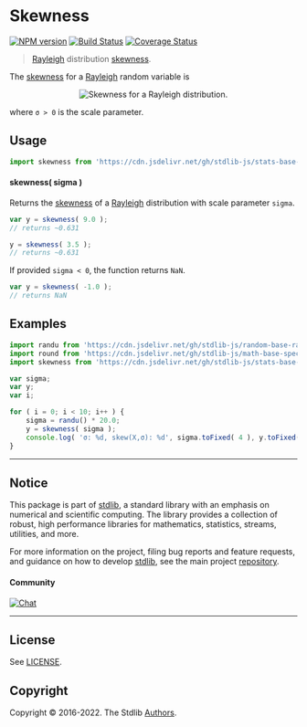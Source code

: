 <!--

@license Apache-2.0

Copyright (c) 2018 The Stdlib Authors.

Licensed under the Apache License, Version 2.0 (the "License");
you may not use this file except in compliance with the License.
You may obtain a copy of the License at

   http://www.apache.org/licenses/LICENSE-2.0

Unless required by applicable law or agreed to in writing, software
distributed under the License is distributed on an "AS IS" BASIS,
WITHOUT WARRANTIES OR CONDITIONS OF ANY KIND, either express or implied.
See the License for the specific language governing permissions and
limitations under the License.

-->

# Skewness

[![NPM version][npm-image]][npm-url] [![Build Status][test-image]][test-url] [![Coverage Status][coverage-image]][coverage-url] <!-- [![dependencies][dependencies-image]][dependencies-url] -->

> [Rayleigh][rayleigh-distribution] distribution [skewness][skewness].

<!-- Section to include introductory text. Make sure to keep an empty line after the intro `section` element and another before the `/section` close. -->

<section class="intro">

The [skewness][skewness] for a [Rayleigh][rayleigh-distribution] random variable is

<!-- <equation class="equation" label="eq:rayleigh_skewness" align="center" raw="\operatorname{skew}\left( X \right) = \frac{2{\sqrt{\pi }}(\pi -3)}{(4-\pi )^{3/2}}" alt="Skewness for a Rayleigh distribution."> -->

<div class="equation" align="center" data-raw-text="\operatorname{skew}\left( X \right) = \frac{2{\sqrt{\pi }}(\pi -3)}{(4-\pi )^{3/2}}" data-equation="eq:rayleigh_skewness">
    <img src="https://cdn.jsdelivr.net/gh/stdlib-js/stdlib@51534079fef45e990850102147e8945fb023d1d0/lib/node_modules/@stdlib/stats/base/dists/rayleigh/skewness/docs/img/equation_rayleigh_skewness.svg" alt="Skewness for a Rayleigh distribution.">
    <br>
</div>

<!-- </equation> -->

where `σ > 0` is the scale parameter.

</section>

<!-- /.intro -->

<!-- Package usage documentation. -->



<section class="usage">

## Usage

```javascript
import skewness from 'https://cdn.jsdelivr.net/gh/stdlib-js/stats-base-dists-rayleigh-skewness@deno/mod.js';
```

#### skewness( sigma )

Returns the [skewness][skewness] of a [Rayleigh][rayleigh-distribution] distribution with scale parameter `sigma`.

```javascript
var y = skewness( 9.0 );
// returns ~0.631

y = skewness( 3.5 );
// returns ~0.631
```

If provided `sigma < 0`, the function returns `NaN`.

```javascript
var y = skewness( -1.0 );
// returns NaN
```

</section>

<!-- /.usage -->

<!-- Package usage notes. Make sure to keep an empty line after the `section` element and another before the `/section` close. -->

<section class="notes">

</section>

<!-- /.notes -->

<!-- Package usage examples. -->

<section class="examples">

## Examples

<!-- eslint no-undef: "error" -->

```javascript
import randu from 'https://cdn.jsdelivr.net/gh/stdlib-js/random-base-randu@deno/mod.js';
import round from 'https://cdn.jsdelivr.net/gh/stdlib-js/math-base-special-round@deno/mod.js';
import skewness from 'https://cdn.jsdelivr.net/gh/stdlib-js/stats-base-dists-rayleigh-skewness@deno/mod.js';

var sigma;
var y;
var i;

for ( i = 0; i < 10; i++ ) {
    sigma = randu() * 20.0;
    y = skewness( sigma );
    console.log( 'σ: %d, skew(X,σ): %d', sigma.toFixed( 4 ), y.toFixed( 4 ) );
}
```

</section>

<!-- /.examples -->

<!-- Section to include cited references. If references are included, add a horizontal rule *before* the section. Make sure to keep an empty line after the `section` element and another before the `/section` close. -->

<section class="references">

</section>

<!-- /.references -->

<!-- Section for related `stdlib` packages. Do not manually edit this section, as it is automatically populated. -->

<section class="related">

</section>

<!-- /.related -->

<!-- Section for all links. Make sure to keep an empty line after the `section` element and another before the `/section` close. -->


<section class="main-repo" >

* * *

## Notice

This package is part of [stdlib][stdlib], a standard library with an emphasis on numerical and scientific computing. The library provides a collection of robust, high performance libraries for mathematics, statistics, streams, utilities, and more.

For more information on the project, filing bug reports and feature requests, and guidance on how to develop [stdlib][stdlib], see the main project [repository][stdlib].

#### Community

[![Chat][chat-image]][chat-url]

---

## License

See [LICENSE][stdlib-license].


## Copyright

Copyright &copy; 2016-2022. The Stdlib [Authors][stdlib-authors].

</section>

<!-- /.stdlib -->

<!-- Section for all links. Make sure to keep an empty line after the `section` element and another before the `/section` close. -->

<section class="links">

[npm-image]: http://img.shields.io/npm/v/@stdlib/stats-base-dists-rayleigh-skewness.svg
[npm-url]: https://npmjs.org/package/@stdlib/stats-base-dists-rayleigh-skewness

[test-image]: https://github.com/stdlib-js/stats-base-dists-rayleigh-skewness/actions/workflows/test.yml/badge.svg?branch=main
[test-url]: https://github.com/stdlib-js/stats-base-dists-rayleigh-skewness/actions/workflows/test.yml?query=branch:main

[coverage-image]: https://img.shields.io/codecov/c/github/stdlib-js/stats-base-dists-rayleigh-skewness/main.svg
[coverage-url]: https://codecov.io/github/stdlib-js/stats-base-dists-rayleigh-skewness?branch=main

<!--

[dependencies-image]: https://img.shields.io/david/stdlib-js/stats-base-dists-rayleigh-skewness.svg
[dependencies-url]: https://david-dm.org/stdlib-js/stats-base-dists-rayleigh-skewness/main

-->

[chat-image]: https://img.shields.io/gitter/room/stdlib-js/stdlib.svg
[chat-url]: https://gitter.im/stdlib-js/stdlib/

[stdlib]: https://github.com/stdlib-js/stdlib

[stdlib-authors]: https://github.com/stdlib-js/stdlib/graphs/contributors

[umd]: https://github.com/umdjs/umd
[es-module]: https://developer.mozilla.org/en-US/docs/Web/JavaScript/Guide/Modules

[deno-url]: https://github.com/stdlib-js/stats-base-dists-rayleigh-skewness/tree/deno
[umd-url]: https://github.com/stdlib-js/stats-base-dists-rayleigh-skewness/tree/umd
[esm-url]: https://github.com/stdlib-js/stats-base-dists-rayleigh-skewness/tree/esm
[branches-url]: https://github.com/stdlib-js/stats-base-dists-rayleigh-skewness/blob/main/branches.md

[stdlib-license]: https://raw.githubusercontent.com/stdlib-js/stats-base-dists-rayleigh-skewness/main/LICENSE

[rayleigh-distribution]: https://en.wikipedia.org/wiki/Rayleigh_distribution

[skewness]: https://en.wikipedia.org/wiki/Skewness

</section>

<!-- /.links -->
